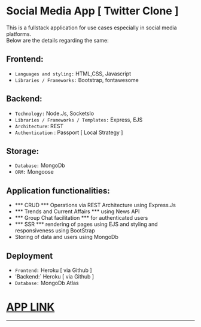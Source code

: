 # Social Media App [ Twitter Clone ]

This is a fullstack application for use cases especially in social media platforms.\
Below are the details regarding the same:

## Frontend: 
- `Languages and styling:` HTML,CSS, Javascript
- `Libraries / Frameworks:` Bootstrap, fontawesome

## Backend:
- `Technology:` Node.Js, SocketsIo
- `Libraries / Frameworks / Templates:` Express, EJS
- `Architecture`: REST
- `Authentication` : Passport [ Local Strategy ]

## Storage: 
- `Database:` MongoDb 
- `ORM:` Mongoose

## Application functionalities:

- *** CRUD *** Operations via REST Architecture using Express.Js
- *** Trends and Current Affairs *** using News API
- *** Group Chat facilitation *** for authenticated users
- *** SSR *** rendering of pages using EJS and styling and responsiveness using BootStrap
- Storing of data and users using MongoDb

## Deployment 
- `Frontend:` Heroku [ via Github ]
- 'Backend:` Heroku [ via Github ]
- `Database:` MongoDb Atlas

# [APP LINK](https://twitter-soumen-clone.herokuapp.com)

 ----------------------------------------------------------------------------------------------------------------------------------------------------------
